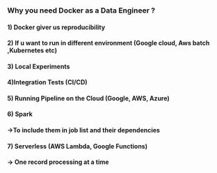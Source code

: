 ### Why you need Docker as a  Data Engineer ?

#### 1) Docker giver us reproducibility
#### 2) If u want to run in different environment (Google cloud, Aws batch ,Kubernetes etc)
#### 3) Local Experiments
#### 4)Integration Tests (CI/CD)
#### 5) Running Pipeline on the Cloud (Google, AWS, Azure)
#### 6) Spark
#### ->To include them in job list and their dependencies
#### 7) Serverless (AWS Lambda, Google Functions)
#### -> One record processing at a time




